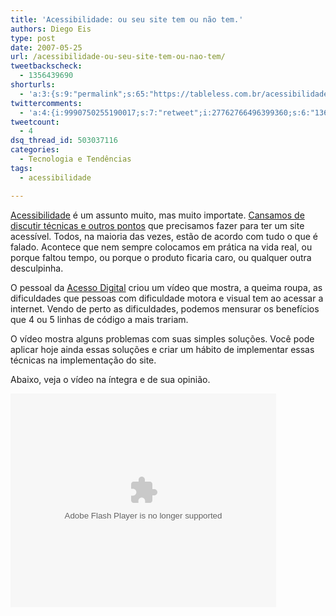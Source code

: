 ```yaml
---
title: 'Acessibilidade: ou seu site tem ou não tem.'
authors: Diego Eis
type: post
date: 2007-05-25
url: /acessibilidade-ou-seu-site-tem-ou-nao-tem/
tweetbackscheck:
  - 1356439690
shorturls:
  - 'a:3:{s:9:"permalink";s:65:"https://tableless.com.br/acessibilidade-ou-seu-site-tem-ou-nao-tem";s:7:"tinyurl";s:26:"https://tinyurl.com/4ykdzrq";s:4:"isgd";s:19:"https://is.gd/99Om29";}'
twittercomments:
  - 'a:4:{i:9990750255190017;s:7:"retweet";i:27762766496399360;s:6:"136785";i:27767575702147072;s:6:"136787";i:27822363903000576;s:6:"136791";}'
tweetcount:
  - 4
dsq_thread_id: 503037116
categories:
  - Tecnologia e Tendências
tags:
  - acessibilidade

---
```

[Acessibilidade][1] é um assunto muito, mas muito importate. [Cansamos de discutir técnicas e outros pontos][2] que precisamos fazer para ter um site acessível. Todos, na maioria das vezes, estão de acordo com tudo o que é falado. Acontece que nem sempre colocamos em prática na vida real, ou porque faltou tempo, ou porque o produto ficaria caro, ou qualquer outra desculpinha.

O pessoal da [Acesso Digital][3] criou um vídeo que mostra, a queima roupa, as dificuldades que pessoas com dificuldade motora e visual tem ao acessar a internet. Vendo de perto as dificuldades, podemos mensurar os benefícios que 4 ou 5 linhas de código a mais trariam.

O vídeo mostra alguns problemas com suas simples soluções. Você pode aplicar hoje ainda essas soluções e criar um hábito de implementar essas técnicas na implementação do site.

Abaixo, veja o vídeo na íntegra e de sua opinião.
  


<embed src="https://videolog.uol.com.br/swfs/player_externo.swf" allowfullscreen="true" type="application/x-shockwave-flash" flashvars="prefix=videos&v=ad/3e/230205&id_video=230205&" quality="high" align="middle" height="342" width="425">
</embed>

 [1]: https://tableless.com.br/acessibilidade_urgente
 [2]: https://tableless.com.br/principais-pontos-da-acessibilidade-na-web
 [3]: https://acessodigital.net/